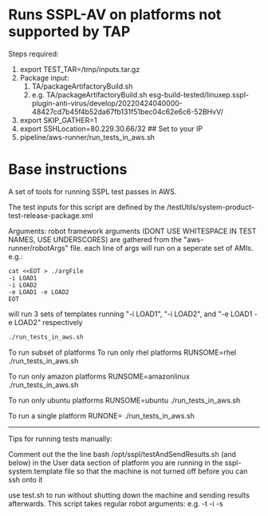 Runs SSPL-AV on platforms not supported by TAP
==============================================

Steps required:
1. export TEST_TAR=/tmp/inputs.tar.gz
2. Package input:
   1. TA/packageArtifactoryBuild.sh <Artifactory-reference>
   2. e.g. TA/packageArtifactoryBuild.sh esg-build-tested/linuxep.sspl-plugin-anti-virus/develop/20220424040000-48427cd7b45f4b52da67fb131f51bec04c62e6c6-52BHvV/
4. export SKIP_GATHER=1
5. export SSHLocation=80.229.30.66/32 ## Set to your IP
6. pipeline/aws-runner/run_tests_in_aws.sh



Base instructions
=================

A set of tools for running SSPL test passes in AWS.

The test inputs for this script are defined by the <everest-base>/testUtils/system-product-test-release-package.xml

Arguments:
robot framework arguments (DONT USE WHITESPACE IN TEST NAMES, USE UNDERSCORES) are gathered from the "aws-runner/robotArgs" file.
each line of args will run on a seperate set of AMIs.
e.g.:

```
cat <<EOT > ./argFile
-i LOAD1
-i LOAD2
-e LOAD1 -e LOAD2
EOT
```

will run 3 sets of templates running "-i LOAD1", "-i LOAD2", and "-e LOAD1 -e LOAD2" respectively

```bash
./run_tests_in_aws.sh
```

To run subset of platforms
To run only rhel platforms
RUNSOME=rhel ./run_tests_in_aws.sh

To run only amazon platforms
RUNSOME=amazonlinux ./run_tests_in_aws.sh

To run only ubuntu platforms
RUNSOME=ubuntu ./run_tests_in_aws.sh

To run a single platform
RUNONE=<hostname> ./run_tests_in_aws.sh


-----


Tips for running tests manually:

Comment out the the line bash /opt/sspl/testAndSendResults.sh (and below) in the User data section of platform you are
running in the sspl-system.template file so that the machine is not turned off before you can ssh onto it

use test.sh to run without shutting down the machine and sending results afterwards. This script takes regular robot arguments:
e.g. -t <testname> -i <tag> -s <suite>

